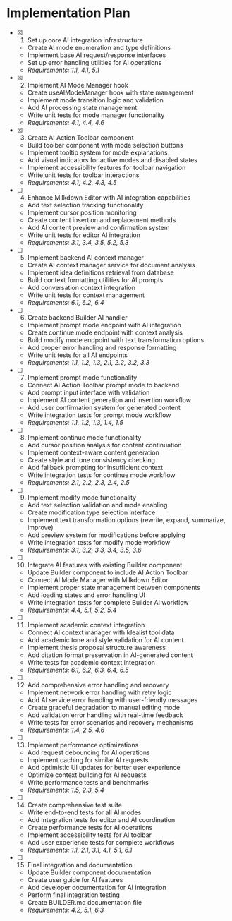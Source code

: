 # Implementation Plan

- [x] 1. Set up core AI integration infrastructure





  - Create AI mode enumeration and type definitions
  - Implement base AI request/response interfaces
  - Set up error handling utilities for AI operations
  - _Requirements: 1.1, 4.1, 5.1_

- [x] 2. Implement AI Mode Manager hook





  - Create useAIModeManager hook with state management
  - Implement mode transition logic and validation
  - Add AI processing state management
  - Write unit tests for mode manager functionality
  - _Requirements: 4.1, 4.4, 4.6_

- [x] 3. Create AI Action Toolbar component





  - Build toolbar component with mode selection buttons
  - Implement tooltip system for mode explanations
  - Add visual indicators for active modes and disabled states
  - Implement accessibility features for toolbar navigation
  - Write unit tests for toolbar interactions
  - _Requirements: 4.1, 4.2, 4.3, 4.5_

- [ ] 4. Enhance Milkdown Editor with AI integration capabilities
  - Add text selection tracking functionality
  - Implement cursor position monitoring
  - Create content insertion and replacement methods
  - Add AI content preview and confirmation system
  - Write unit tests for editor AI integration
  - _Requirements: 3.1, 3.4, 3.5, 5.2, 5.3_

- [ ] 5. Implement backend AI context manager
  - Create AI context manager service for document analysis
  - Implement idea definitions retrieval from database
  - Build context formatting utilities for AI prompts
  - Add conversation context integration
  - Write unit tests for context management
  - _Requirements: 6.1, 6.2, 6.4_

- [ ] 6. Create backend Builder AI handler
  - Implement prompt mode endpoint with AI integration
  - Create continue mode endpoint with context analysis
  - Build modify mode endpoint with text transformation options
  - Add proper error handling and response formatting
  - Write unit tests for all AI endpoints
  - _Requirements: 1.1, 1.2, 1.3, 2.1, 2.2, 3.2, 3.3_

- [ ] 7. Implement prompt mode functionality
  - Connect AI Action Toolbar prompt mode to backend
  - Add prompt input interface with validation
  - Implement AI content generation and insertion workflow
  - Add user confirmation system for generated content
  - Write integration tests for prompt mode workflow
  - _Requirements: 1.1, 1.2, 1.3, 1.4, 1.5_

- [ ] 8. Implement continue mode functionality
  - Add cursor position analysis for content continuation
  - Implement context-aware content generation
  - Create style and tone consistency checking
  - Add fallback prompting for insufficient context
  - Write integration tests for continue mode workflow
  - _Requirements: 2.1, 2.2, 2.3, 2.4, 2.5_

- [ ] 9. Implement modify mode functionality
  - Add text selection validation and mode enabling
  - Create modification type selection interface
  - Implement text transformation options (rewrite, expand, summarize, improve)
  - Add preview system for modifications before applying
  - Write integration tests for modify mode workflow
  - _Requirements: 3.1, 3.2, 3.3, 3.4, 3.5, 3.6_

- [ ] 10. Integrate AI features with existing Builder component
  - Update Builder component to include AI Action Toolbar
  - Connect AI Mode Manager with Milkdown Editor
  - Implement proper state management between components
  - Add loading states and error handling UI
  - Write integration tests for complete Builder AI workflow
  - _Requirements: 4.4, 5.1, 5.2, 5.4_

- [ ] 11. Implement academic context integration
  - Connect AI context manager with Idealist tool data
  - Add academic tone and style validation for AI content
  - Implement thesis proposal structure awareness
  - Add citation format preservation in AI-generated content
  - Write tests for academic context integration
  - _Requirements: 6.1, 6.2, 6.3, 6.4, 6.5_

- [ ] 12. Add comprehensive error handling and recovery
  - Implement network error handling with retry logic
  - Add AI service error handling with user-friendly messages
  - Create graceful degradation to manual editing mode
  - Add validation error handling with real-time feedback
  - Write tests for error scenarios and recovery mechanisms
  - _Requirements: 1.4, 2.5, 4.6_

- [ ] 13. Implement performance optimizations
  - Add request debouncing for AI operations
  - Implement caching for similar AI requests
  - Add optimistic UI updates for better user experience
  - Optimize context building for AI requests
  - Write performance tests and benchmarks
  - _Requirements: 1.5, 2.3, 5.4_

- [ ] 14. Create comprehensive test suite
  - Write end-to-end tests for all AI modes
  - Add integration tests for editor and AI coordination
  - Create performance tests for AI operations
  - Implement accessibility tests for AI toolbar
  - Add user experience tests for complete workflows
  - _Requirements: 1.1, 2.1, 3.1, 4.1, 5.1, 6.1_

- [ ] 15. Final integration and documentation
  - Update Builder component documentation
  - Create user guide for AI features
  - Add developer documentation for AI integration
  - Perform final integration testing
  - Create BUILDER.md documentation file
  - _Requirements: 4.2, 5.1, 6.3_